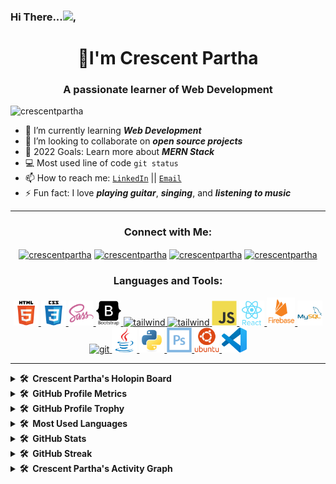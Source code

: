 ### Hi There...<img src="https://media.giphy.com/media/hvRJCLFzcasrR4ia7z/giphy.gif" width="15px">,

<h1 align="center">👋I'm Crescent Partha</h1>
<h3 align="center">A passionate learner of Web Development</h3>

<!-- --------------------------------------------------Profile Views---------------------------------------------------- -->

<!-- <p align="left">
  <a href="https://github.com/crescentpartha/">
    <img src="https://komarev.com/ghpvc/?username=crescentpartha" alt="visitors" />
  </a>
  <a href="https://leetcode.com/crescentpartha/">
    <img src="https://cp-logo.vercel.app/leetcode/crescentpartha" alt="Leet code rating" />
  </a>
  <a href="https://codeforces.com/profile/crescent_partha">
    <img src="https://raw.githubusercontent.com/crescent_partha/cf-stats/main/output/rating.svg" alt="Codeforces rating" />
  </a>
  <a href="https://stackoverflow.com/users/5921662/crescentpartha">
    <img alt="Stack Overflow reputation" src="https://img.shields.io/stackexchange/stackoverflow/r/5921662?color=orange&label=reputation&logo=stackoverflow">
  </a>
  <a href="https://github.com/crescentpartha?tab=followers">
    <img alt="GitHub followers" src="https://img.shields.io/github/followers/crescentpartha?color=green&logo=github">
  </a>
</p> -->

<!-- --------------------------------------------------Profile Views---------------------------------------------------- -->

<p align="left"> <img src="https://komarev.com/ghpvc/?username=crescentpartha&label=Profile%20views&color=0e75b6&style=flat" alt="crescentpartha" /> </p>

<!-- --------------------------------------------------GitHub Profile Trophy---------------------------------------------------- -->

<!-- <p align="left"> <a href="https://github.com/ryo-ma/github-profile-trophy"><img src="https://github-profile-trophy.vercel.app/?username=crescentpartha" alt="crescentpartha" /></a> </p> -->


- 🌱 I’m currently learning ___Web Development___
- 👯 I’m looking to collaborate on ___open source projects___
- 🥅 2022 Goals: Learn more about ___MERN Stack___
- 💻 Most used line of code `git status`
- 📫 How to reach me: [`LinkedIn`](https://www.linkedin.com/in/crescent-deb-nath-partha/) || [`Email`](mailto:crescentpartha406@gmail.com)
- ⚡ Fun fact: I love ___playing guitar___, ___singing___, and ___listening to music___

<!-- ---------------------------------------------------Connect with me------------------------------------------------- -->
---
<h3 align="center">Connect with Me:
  <!-- <img width="40px" height="40px" src="./images/Handshake.gif" /> -->
</h3>
<p align="center">
    <a href="https://www.linkedin.com/in/crescent-deb-nath-partha/" target="blank"><img align="center" src="https://raw.githubusercontent.com/rahuldkjain/github-profile-readme-generator/master/src/images/icons/Social/linked-in-alt.svg" alt="crescentpartha" height="30" width="40" /></a>
    <a href="https://www.facebook.com/crescentdebnath.partha.3/" target="blank"><img align="center" src="https://raw.githubusercontent.com/rahuldkjain/github-profile-readme-generator/master/src/images/icons/Social/facebook.svg" alt="crescentpartha" height="30" width="40" /></a>
    <a href="https://www.instagram.com/crescentpartha/" target="blank"><img align="center" src="https://raw.githubusercontent.com/rahuldkjain/github-profile-readme-generator/master/src/images/icons/Social/instagram.svg" alt="crescentpartha" height="30" width="40" /></a>
    <a href="https://twitter.com/crescentpartha/" target="blank"><img align="center" src="https://raw.githubusercontent.com/rahuldkjain/github-profile-readme-generator/master/src/images/icons/Social/twitter.svg" alt="crescentpartha" height="30" width="40" /></a>
</p>

<!-- --------------------------------------------------Languages and Tools---------------------------------------------- -->

<h3 align="center">Languages and Tools:</h3>
<p align="center"> 
    <a href="https://www.w3.org/html/" target="_blank" rel="noreferrer"> <img src="https://raw.githubusercontent.com/devicons/devicon/master/icons/html5/html5-original-wordmark.svg" alt="html5" width="40" height="40"/> </a> 
    <a href="https://www.w3schools.com/css/" target="_blank" rel="noreferrer"> <img src="https://raw.githubusercontent.com/devicons/devicon/master/icons/css3/css3-original-wordmark.svg" alt="css3" width="40" height="40"/> </a>  
    <a href="https://sass-lang.com" target="_blank" rel="noreferrer"> <img src="https://raw.githubusercontent.com/devicons/devicon/master/icons/sass/sass-original.svg" alt="sass" width="40" height="40"/> </a> 
    <a href="https://getbootstrap.com" target="_blank" rel="noreferrer"> <img src="https://raw.githubusercontent.com/devicons/devicon/master/icons/bootstrap/bootstrap-plain-wordmark.svg" alt="bootstrap" width="40" height="40"/> </a>
    <a href="https://tailwindcss.com/" target="_blank" rel="noreferrer"> <img src="https://www.vectorlogo.zone/logos/tailwindcss/tailwindcss-icon.svg" alt="tailwind" width="40" height="40"/> </a> 
    <a href="https://www.figma.com/" target="_blank" rel="noreferrer"> <img src="https://www.vectorlogo.zone/logos/figma/figma-icon.svg" alt="tailwind" width="40" height="40"/> </a> 
    <a href="https://developer.mozilla.org/en-US/docs/Web/JavaScript" target="_blank" rel="noreferrer"> <img src="https://raw.githubusercontent.com/devicons/devicon/master/icons/javascript/javascript-original.svg" alt="javascript" width="40" height="40"/> </a> 
    <a href="https://reactjs.org/" target="_blank" rel="noreferrer"> <img src="https://raw.githubusercontent.com/devicons/devicon/master/icons/react/react-original-wordmark.svg" alt="javascript" width="40" height="40"/> </a> 
    <a href="https://firebase.google.com/" target="_blank" rel="noreferrer"> <img src="https://raw.githubusercontent.com/devicons/devicon/master/icons/firebase/firebase-plain-wordmark.svg" alt="javascript" width="45" height="45"/> </a> 
    <a href="https://www.mysql.com/" target="_blank" rel="noreferrer"> <img src="https://raw.githubusercontent.com/devicons/devicon/master/icons/mysql/mysql-original-wordmark.svg" alt="mysql" width="40" height="40"/> </a> 
    <a href="https://git-scm.com/" target="_blank" rel="noreferrer"> <img src="https://www.vectorlogo.zone/logos/git-scm/git-scm-icon.svg" alt="git" width="40" height="40"/> </a> 
    <a href="https://www.java.com" target="_blank" rel="noreferrer"> <img src="https://raw.githubusercontent.com/devicons/devicon/master/icons/java/java-original.svg" alt="java" width="40" height="40"/> </a> 
    <a href="https://www.python.org" target="_blank" rel="noreferrer"> <img src="https://raw.githubusercontent.com/devicons/devicon/master/icons/python/python-original.svg" alt="python" width="40" height="40"/> </a> 
    <a href="https://www.photoshop.com/en" target="_blank" rel="noreferrer"> <img src="https://raw.githubusercontent.com/devicons/devicon/master/icons/photoshop/photoshop-line.svg" alt="photoshop" width="40" height="40"/> </a> 
    <!-- <a href="https://www.linux.org/" target="_blank" rel="noreferrer"> <img src="https://raw.githubusercontent.com/devicons/devicon/master/icons/linux/linux-original.svg" alt="linux" width="40" height="40"/> </a>  -->
    <a href="https://ubuntu.com/" target="_blank" rel="noreferrer"> <img src="https://raw.githubusercontent.com/devicons/devicon/master/icons/ubuntu/ubuntu-plain-wordmark.svg" alt="linux" width="40" height="40"/> </a> 
    <a href="https://code.visualstudio.com/" target="_blank"><img  alt="Visual Studio Code" width="40" src="https://raw.githubusercontent.com/github/explore/80688e429a7d4ef2fca1e82350fe8e3517d3494d/topics/visual-studio-code/visual-studio-code.png"/></a>
</p>

---

<!-- --------------------------------------------------@crescentpartha's Holopin Board---------------------------------------------------- -->

<details>
  <summary><b>🛠️&nbsp;&nbsp;Crescent Partha's Holopin Board</b></summary>
    <p align="center"> <a href="https://holopin.me/crescentpartha"><img src="https://holopin.me/crescentpartha" alt="@crescentpartha's Holopin board" /></a> </p>
</details>

<!-- --------------------------------------------------GitHub Profile Metrics---------------------------------------------------- -->

<details>
  <summary><b>🛠️&nbsp;&nbsp;GitHub Profile Metrics</b></summary>
    <p align="center"> <a href="https://metrics.lecoq.io/crescentpartha"><img src="https://metrics.lecoq.io/crescentpartha" alt="crescentpartha" /></a> </p>
</details>

<!-- --------------------------------------------------GitHub Profile Trophy---------------------------------------------------- -->

<details>
  <summary><b>🛠️&nbsp;&nbsp;GitHub Profile Trophy</b></summary>
    <p align="center"> <a href="https://github.com/ryo-ma/github-profile-trophy"><img src="https://github-profile-trophy.vercel.app/?username=crescentpartha" alt="crescentpartha" /></a> </p>
</details>

<!-- ------------------------------------------------------Most Used Languages----------------------------------------------------- -->

<details>
  <summary><b>🛠️&nbsp;&nbsp;Most&nbsp;Used&nbsp;Languages</b></summary>
    <p align="center">
      <img src="https://github-readme-stats.vercel.app/api/top-langs?username=crescentpartha&show_icons=true&locale=en&layout=compact&theme=radical" alt="crescentpartha"/>
    </p>
</details>

<!-- ------------------------------------------------------GitHub Stats----------------------------------------------------- -->

<details>
  <summary><b>🛠️&nbsp;&nbsp;GitHub&nbsp;Stats</b></summary>
    <p align="center">
      <img src="https://github-readme-stats.vercel.app/api?username=crescentpartha&show_icons=true&locale=en&theme=radical" alt="crescentpartha"/>
    </p>
</details>

<!-- ------------------------------------------------------GitHub Streak----------------------------------------------------- -->

<details>
  <summary><b>🛠️&nbsp;&nbsp;GitHub&nbsp;Streak</b></summary>
    <p align="center">
      <img src="https://github-readme-streak-stats.herokuapp.com/?user=crescentpartha&theme=radical" alt="crescentpartha"/>
    </p>
</details>

<!-- ------------------------------------------------------Activity Graph----------------------------------------------------- -->

<details>
  <summary><b>🛠️&nbsp;&nbsp;Crescent Partha's&nbsp;Activity&nbsp;Graph</b></summary>

  [![Crescent Partha's github activity graph](https://activity-graph.herokuapp.com/graph?username=crescentpartha&theme=react-dark)](https://github.com/crescentpartha/github-readme-activity-graph)
</details>

<!-- --- -->

<!-- ------------------------------------------------------Competitive Programming Stats---------------------------------------------------- -->

<!-- <details>
  <summary><b>&#128200;&nbsp;&nbsp;Competitive&nbsp;Programming</b></summary>
    <details>
      <summary><b>🛠️&nbsp;&nbsp;LeetCode&nbsp;Stats</b></summary>
        <p align="center">
          <img height="273em" src="https://leetcard.jacoblin.cool/crescentpartha?theme=unicorn&font=Ubuntu&ext=contest" alt="crescentpartha"/>
        </p>
    </details>
    <details>
      <summary><b>🛠️&nbsp;&nbsp;Codeforces&nbsp;Stats</b></summary>
        <p align="center">
          <img height="273em" src="https://codeforces-stats-api.herokuapp.com/stats?username=crescent_partha&theme=2" alt="crescentpartha"/>
        </p>
    </details>
</details> -->

